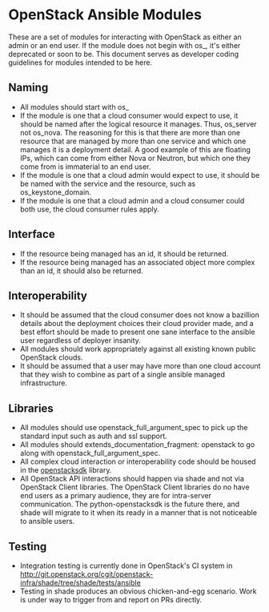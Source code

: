 OpenStack Ansible Modules
=========================

These are a set of modules for interacting with OpenStack as either an admin
or an end user. If the module does not begin with os_, it's either deprecated
or soon to be. This document serves as developer coding guidelines for
modules intended to be here.

Naming
------

* All modules should start with os_
* If the module is one that a cloud consumer would expect to use, it should be
  named after the logical resource it manages. Thus, os\_server not os\_nova.
  The reasoning for this is that there are more than one resource that are
  managed by more than one service and which one manages it is a deployment
  detail. A good example of this are floating IPs, which can come from either
  Nova or Neutron, but which one they come from is immaterial to an end user.
* If the module is one that a cloud admin would expect to use, it should be
  be named with the service and the resource, such as os\_keystone\_domain.
* If the module is one that a cloud admin and a cloud consumer could both use,
  the cloud consumer rules apply.

Interface
---------

* If the resource being managed has an id, it should be returned.
* If the resource being managed has an associated object more complex than
  an id, it should also be returned.

Interoperability
----------------

* It should be assumed that the cloud consumer does not know a bazillion
  details about the deployment choices their cloud provider made, and a best
  effort should be made to present one sane interface to the ansible user
  regardless of deployer insanity.
* All modules should work appropriately against all existing known public
  OpenStack clouds.
* It should be assumed that a user may have more than one cloud account that
  they wish to combine as part of a single ansible managed infrastructure.

Libraries
---------

* All modules should use openstack\_full\_argument\_spec to pick up the
  standard input such as auth and ssl support.
* All modules should extends\_documentation\_fragment: openstack to go along
  with openstack\_full\_argument\_spec.
* All complex cloud interaction or interoperability code should be housed in
  the [openstacksdk](http://git.openstack.org/cgit/openstackopenstacksdk)
  library.
* All OpenStack API interactions should happen via shade and not via
  OpenStack Client libraries. The OpenStack Client libraries do no have end
  users as a primary audience, they are for intra-server communication. The
  python-openstacksdk is the future there, and shade will migrate to it when
  its ready in a manner that is not noticeable to ansible users.

Testing
-------

* Integration testing is currently done in OpenStack's CI system in
  http://git.openstack.org/cgit/openstack-infra/shade/tree/shade/tests/ansible
* Testing in shade produces an obvious chicken-and-egg scenario. Work is under
  way to trigger from and report on PRs directly.
